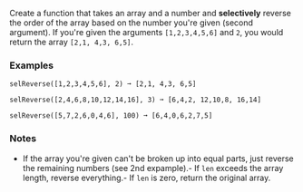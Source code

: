 
Create a function that takes an array and a number and **selectively** reverse the order of the array based on the number you're given (second argument). If you're given the arguments `[1,2,3,4,5,6]` and `2`, you would return the array `[2,1, 4,3, 6,5]`.

### Examples

```
selReverse([1,2,3,4,5,6], 2) ➞ [2,1, 4,3, 6,5]

selReverse([2,4,6,8,10,12,14,16], 3) ➞ [6,4,2, 12,10,8, 16,14]

selReverse([5,7,2,6,0,4,6], 100) ➞ [6,4,0,6,2,7,5]
```

### Notes
- If the array you're given can't be broken up into equal parts, just reverse the remaining numbers (see 2nd expample).- If  `len` exceeds the array length, reverse everything.- If  `len` is zero, return the original array.
